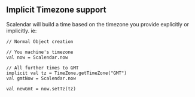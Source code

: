 ## Implicit Timezone support

Scalendar will build a time based on the timezone you provide explicitly
or implicitly. ie:

    // Normal Object creation

    // You machine's timezone
    val now = Scalendar.now

    // All further times to GMT
    implicit val tz = TimeZone.getTimeZone("GMT")
    val gmtNow = Scalendar.now

    val newGmt = now.setTz(tz)
